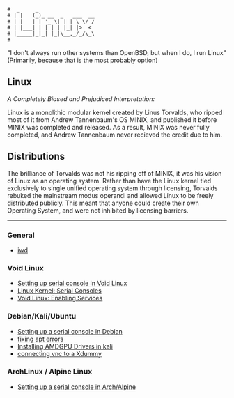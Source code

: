 ```text
#  _     _
# | |   (_)_ __  _   ___  __
# | |   | | '_ \| | | \ \/ /
# | |___| | | | | |_| |>  <
# |_____|_|_| |_|\__,_/_/\_\
#
```

"I don't always run other systems than OpenBSD, but when I do, I run Linux"
(Primarily, because that is the most probably option)

## Linux

*A Completely Biased and Prejudiced Interpretation:*

Linux is a monolithic modular kernel created by Linus Torvalds, who ripped most of it from Andrew
Tannenbaum's OS MINIX, and published it before MINIX was completed and released. As a result, MINIX was never fully
completed, and Andrew Tannenbaum never recieved the credit due to him.

## Distributions

The brilliance of Torvalds was not his ripping off of MINIX, it was his vision of Linux as an operating
system. Rather than have the Linux kernel tied exclusively to single unified operating system through
licensing, Torvalds rebuked the mainstream modus operandi and allowed Linux to be freely distributed publicly. This
meant that anyone could create their own Operating System, and were not inhibited by licensing barriers.

-----

### General

* [iwd](iwd)

### Void Linux

* [Setting up serial console in Void Linux](https://battlepenguin.com/tech/installing-void-linux-with-a-serial-terminal/)
* [Linux Kernel: Serial Consoles](https://www.kernel.org/doc/html/latest/admin-guide/serial-console.html?highlight=serial+console)
* [Void Linux: Enabling Services](https://docs.voidlinux.org/config/services/index.html#enabling-services)

### Debian/Kali/Ubuntu

* [Setting up a serial console in Debian](https://www.howtoforge.com/setting_up_a_serial_console)
* [fixing apt errors](fix_apt)
* [Installing AMDGPU Drivers in kali](amd-gpu-kali)
* [connecting vnc to a Xdummy](vnc-xdummy)

### ArchLinux / Alpine Linux

* [Setting up a serial console in Arch/Alpine](https://www.howtoforge.com/setting_up_a_serial_console)
